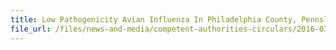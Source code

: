 ```yaml
---
title: Low Pathogenicity Avian Influenza In Philadelphia County, Pennslyvania, Kings County, New York And Passaic, Essex, Camden, Hudson, Union Counties, New Jersey, USA 
file_url: /files/news-and-media/competent-authorities-circulars/2016-07-11-CA.pdf
---
```

